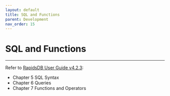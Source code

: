 ```yaml
---
layout: default
title: SQL and Functions
parent: Development
nav_order: 15
---
```


# SQL and Functions

---

Refer to [RapidsDB User Guide v4.2.3](../downloads/RapidsDB_User_Guide_Release_v4.2.3.pdf):

* Chapter 5 SQL Syntax
* Chapter 6 Queries
* Chapter 7 Functions and Operators
